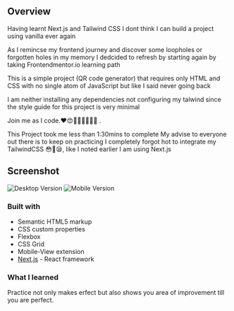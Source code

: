 ## Overview

Having learnt Next.js and Tailwind CSS I dont think I can build a project using vanilla ever again

As I remincse my frontend journey and discover some loopholes or forgotten holes in my memory I dedcided to refresh by starting again by taking Frontendmentor.io learning path

This is a simple project (QR code generator) that requires only HTML and CSS with no single atom of JavaScript but like I said never going back

I am neither installing any dependencies not configuring my talwind since the style guide for this project is very minimal

Join me as I code.❤️😍👨‍💻👩‍💻🧑‍💻
.

This Project took me less than 1:30mins to complete
My advise to everyone out there is to keep on practicing
I completely forgot hot to integrate my TailwindCSS 😳🤔😪, like I noted earlier I am using Next.js

## Screenshot
![Desktop Version](image.png)
![Mobile Version](image-1.png)

### Built with

- Semantic HTML5 markup
- CSS custom properties
- Flexbox
- CSS Grid
- Mobile-View extension
- [Next.js](https://nextjs.org/) - React framework

### What I learned
Practice not only makes erfect but also shows you area of improvement till you are perfect.
